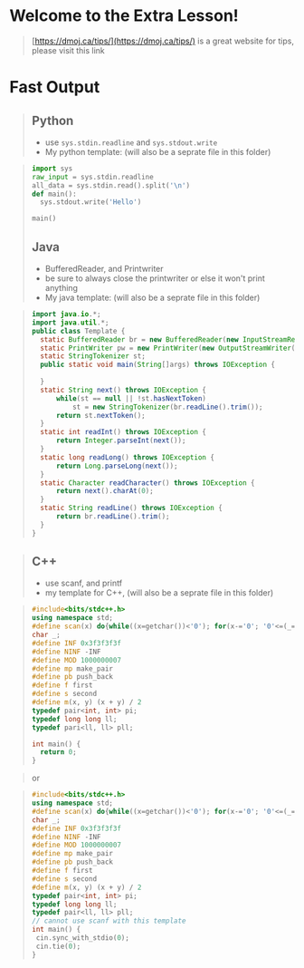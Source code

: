 # Welcome to the Extra Lesson!
> [https://dmoj.ca/tips/](https://dmoj.ca/tips/) is a great website for tips, please visit this link

# Fast Output
> ## Python
> - use ```sys.stdin.readline``` and ```sys.stdout.write```
> - My python template: (will also be a seprate file in this folder)

> ```py
> import sys
> raw_input = sys.stdin.readline
> all_data = sys.stdin.read().split('\n')
> def main():
>   sys.stdout.write('Hello')
>
> main()
> ```
> ## Java 
> - BufferedReader, and Printwriter
> - be sure to always close the printwriter or else it won't print anything
> - My java template: (will also be a seprate file in this folder)

> ```java
> import java.io.*;
> import java.util.*;
> public class Template {
>   static BufferedReader br = new BufferedReader(new InputStreamReader(System.in));
>   static PrintWriter pw = new PrintWriter(new OutputStreamWriter(System.out));
>   static StringTokenizer st;
>   public static void main(String[]args) throws IOException {
>   
>   }
>   static String next() throws IOException {
>       while(st == null || !st.hasNextToken)
>           st = new StringTokenizer(br.readLine().trim());
>       return st.nextToken();
>   }
>   static int readInt() throws IOException {
>       return Integer.parseInt(next());
>   }
>   static long readLong() throws IOException {
>       return Long.parseLong(next());
>   }
>   static Character readCharacter() throws IOException {
>       return next().charAt(0);
>   }
>   static String readLine() throws IOException {
>       return br.readLine().trim();
>   }
> }
> ```

> ## C++
> - use scanf, and printf
> - my template for C++, (will also be a seprate file in this folder) 

> ```cpp
> #include<bits/stdc++.h>
> using namespace std;
> #define scan(x) do{while((x=getchar())<'0'); for(x-='0'; '0'<=(_=getchar()); x=(x<<3)+(x<<1)+_-'0');}while(0)
> char _;
> #define INF 0x3f3f3f3f
> #define NINF -INF
> #define MOD 1000000007
> #define mp make_pair
> #define pb push_back
> #define f first
> #define s second
> #define m(x, y) (x + y) / 2
> typedef pair<int, int> pi;
> typedef long long ll;
> typedef pari<ll, ll> pll;
>
> int main() {
>   return 0;
> }
> ```

> or

> ```cpp
> #include<bits/stdc++.h>
> using namespace std;
> #define scan(x) do{while((x=getchar())<'0'); for(x-='0'; '0'<=(_=getchar()); x=(x<<3)+(x<<1)+_-'0');}while(0)
> char _;
> #define INF 0x3f3f3f3f
> #define NINF -INF
> #define MOD 1000000007
> #define mp make_pair
> #define pb push_back
> #define f first
> #define s second
> #define m(x, y) (x + y) / 2
> typedef pair<int, int> pi;
> typedef long long ll;
> typedef pair<ll, ll> pll;
> // cannot use scanf with this template
> int main() {
>  cin.sync_with_stdio(0);
>  cin.tie(0);
> }
> ```
